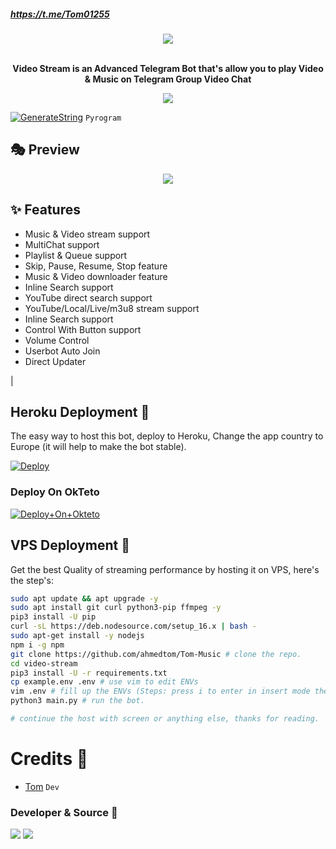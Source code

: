 ##### https://t.me/Tom01255

<p align="center"><a href="https://t.me/Tom01212bot"><img src="https://github.com/sasa786u/Tomtom"></a></p>
<p align="center">
    <br><b>Video Stream is an Advanced Telegram Bot that's allow you to play Video & Music on Telegram Group Video Chat</b><br>
</p>
<p align="center">
    <a href="https://www.python.org/" alt="made-with-python"> <img src="https://img.shields.io/badge/Made%20with-Python-black.svg?style=flat-square&logo=python&logoColor=blue&color=red" /></a>
    

[![GenerateString](https://img.shields.io/badge/repl.it-generateString-yellowgreen)](https://replit.com/@UU_333/StringSession#main.py) ``Pyrogram``

## 🎭 Preview
<p align="center">
  <img src="https://telegra.ph/file/d4a90ebd4389f49346a57.jpg">
</p>

## ✨ Features
- Music & Video stream support
- MultiChat support
- Playlist & Queue support
- Skip, Pause, Resume, Stop feature
- Music & Video downloader feature
- Inline Search support
- YouTube direct search support
- YouTube/Local/Live/m3u8 stream support
- Inline Search support
- Control With Button support
- Volume Control
- Userbot Auto Join
- Direct Updater

|

## Heroku Deployment 💜
The easy way to host this bot, deploy to Heroku, Change the app country to Europe (it will help to make the bot stable).

[![Deploy](https://www.herokucdn.com/deploy/button.svg)](https://heroku.com/deploy?template=https://github.com/ahmedtom/new-music.git)

### Deploy On OkTeto

[![Deploy+On+Okteto](https://img.shields.io/badge/Deploy%20To%20Okteto-informational?style=for-the-badge&logo=Okteto)](https://cloud.okteto.com/deploy?repository=https://github.com/IAMBIKASHHALDER/bgtxmusicbot)

## VPS Deployment 📡
Get the best Quality of streaming performance by hosting it on VPS, here's the step's:

```sh
sudo apt update && apt upgrade -y
sudo apt install git curl python3-pip ffmpeg -y
pip3 install -U pip
curl -sL https://deb.nodesource.com/setup_16.x | bash -
sudo apt-get install -y nodejs
npm i -g npm
git clone https://github.com/ahmedtom/Tom-Music # clone the repo.
cd video-stream
pip3 install -U -r requirements.txt
cp example.env .env # use vim to edit ENVs
vim .env # fill up the ENVs (Steps: press i to enter in insert mode then edit the file. Press Esc to exit the editing mode then type :wq! and press Enter key to save the file).
python3 main.py # run the bot.

# continue the host with screen or anything else, thanks for reading.
```

# Credits 💖

- [Tom](https://github.com/sasa786u/Tomtom.git) ``Dev``
### Developer & Source 🎑
<a href="https://t.me/UU_333"><img src="https://img.shields.io/badge/To communicate-with the developer-blue.svg?style=for-the-badge&logo=Telegram"></a> <a href="https://t.me/Tom01255"><img src="https://img.shields.io/badge/Join-Updates%20Channel-blue.svg?style=for-the-badge&logo=Telegram"></a>
></a>

